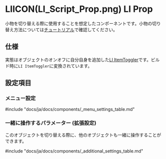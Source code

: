 # LIICON(LI_Script_Prop.png) LI Prop

小物を切り替える際に使用することを想定したコンポーネントです。小物の切り替え方法については[チュートリアル](../../tutorial/toggle)で確認してください。

## 仕様

実態はオブジェクトのオンオフに自分自身を追加した[LI ItemToggler](itemtoggler)です。ビルド時に`LI ItemToggler`に変換されています。

## 設定項目

### メニュー設定

#include "docs/ja/docs/components/_menu_settings_table.md"

### 一緒に操作するパラメーター (拡張設定)

このオブジェクトを切り替える際に、他のオブジェクトも一緒に操作することができます。

#include "docs/ja/docs/components/_additional_settings_table.md"
